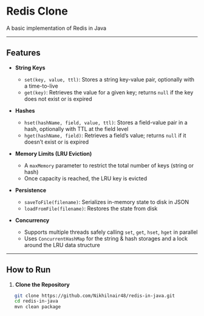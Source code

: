 # Redis Clone

A basic implementation of Redis in Java

---

## Features

- **String Keys**
    - `set(key, value, ttl)`: Stores a string key-value pair, optionally with a time-to-live
    - `get(key)`: Retrieves the value for a given key; returns `null` if the key does not exist or is expired

- **Hashes**
    - `hset(hashName, field, value, ttl)`: Stores a field-value pair in a hash, optionally with TTL at the field level
    - `hget(hashName, field)`: Retrieves a field’s value; returns `null` if it doesn’t exist or is expired

- **Memory Limits (LRU Eviction)**
    - A `maxMemory` parameter to restrict the total number of keys (string or hash)
    - Once capacity is reached, the LRU key is evicted

- **Persistence**
    - `saveToFile(filename)`: Serializes in-memory state to disk in JSON
    - `loadFromFile(filename)`: Restores the state from disk

- **Concurrency**
    - Supports multiple threads safely calling `set`, `get`, `hset`, `hget` in parallel
    - Uses `ConcurrentHashMap` for the string & hash storages and a lock around the LRU data structure

---

## How to Run

1. **Clone the Repository**
```bash
   git clone https://github.com/Nikhilnair48/redis-in-java.git
   cd redis-in-java
   mvn clean package
```